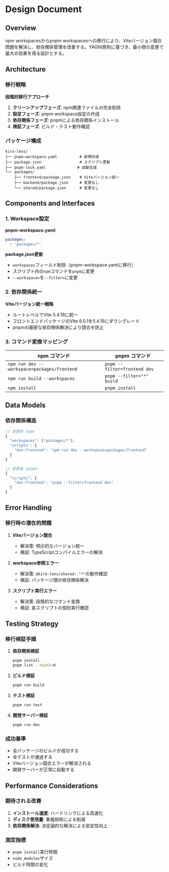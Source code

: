 # Design Document

## Overview

npm workspacesからpnpm workspacesへの移行により、Viteバージョン競合問題を解決し、依存関係管理を改善する。YAGNI原則に基づき、最小限の変更で最大の効果を得る設計とする。

## Architecture

### 移行戦略

**段階的移行アプローチ**

1. **クリーンアップフェーズ**: npm関連ファイルの完全削除
2. **設定フェーズ**: pnpm workspace設定の作成
3. **依存関係フェーズ**: pnpmによる依存関係インストール
4. **検証フェーズ**: ビルド・テスト動作確認

### パッケージ構成

```
kiro-lens/
├── pnpm-workspace.yaml          # 新規作成
├── package.json                 # スクリプト更新
├── pnpm-lock.yaml              # 自動生成
└── packages/
    ├── frontend/package.json    # Viteバージョン統一
    ├── backend/package.json     # 変更なし
    └── shared/package.json      # 変更なし
```

## Components and Interfaces

### 1. Workspace設定

**pnpm-workspace.yaml**

```yaml
packages:
  - 'packages/*'
```

**package.json更新**

- `workspaces`フィールド削除（pnpm-workspace.yamlに移行）
- スクリプト内の`npm`コマンドを`pnpm`に変更
- `--workspace=`を`--filter=`に変更

### 2. 依存関係統一

**Viteバージョン統一戦略**

- ルートレベルでVite 5.4.19に統一
- フロントエンドパッケージのVite 6.0.1を5.4.19にダウングレード
- pnpmの厳密な依存関係解決により競合を防止

### 3. コマンド変換マッピング

| npm コマンド                                | pnpm コマンド                |
| ------------------------------------------- | ---------------------------- |
| `npm run dev --workspace=packages/frontend` | `pnpm --filter=frontend dev` |
| `npm run build --workspaces`                | `pnpm --filter="*" build`    |
| `npm install`                               | `pnpm install`               |

## Data Models

### 依存関係構造

```typescript
// 変更前（npm）
{
  "workspaces": ["packages/*"],
  "scripts": {
    "dev:frontend": "npm run dev --workspace=packages/frontend"
  }
}

// 変更後（pnpm）
{
  "scripts": {
    "dev:frontend": "pnpm --filter=frontend dev"
  }
}
```

## Error Handling

### 移行時の潜在的問題

1. **Viteバージョン競合**
   - 解決策: 明示的なバージョン統一
   - 検証: TypeScriptコンパイルエラーの解消

2. **workspace参照エラー**
   - 解決策: `@kiro-lens/shared: "*"`の動作確認
   - 検証: パッケージ間の依存関係解決

3. **スクリプト実行エラー**
   - 解決策: 段階的なコマンド変換
   - 検証: 各スクリプトの個別実行確認

## Testing Strategy

### 移行検証手順

1. **依存関係検証**

   ```bash
   pnpm install
   pnpm list --depth=0
   ```

2. **ビルド検証**

   ```bash
   pnpm run build
   ```

3. **テスト検証**

   ```bash
   pnpm run test
   ```

4. **開発サーバー検証**
   ```bash
   pnpm run dev
   ```

### 成功基準

- 全パッケージのビルドが成功する
- 全テストが通過する
- Viteバージョン競合エラーが解消される
- 開発サーバーが正常に起動する

## Performance Considerations

### 期待される改善

1. **インストール速度**: ハードリンクによる高速化
2. **ディスク使用量**: 重複排除による削減
3. **依存関係解決**: 決定論的な解決による安定性向上

### 測定指標

- `pnpm install`実行時間
- `node_modules`サイズ
- ビルド時間の変化
